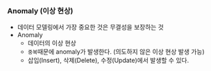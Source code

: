 ### Anomaly (이상 현상)

- 데이터 모델링에서 가장 중요한 것은 무결성을 보장하는 것
- Anomaly
  - 데이터의 이상 현상
  - `중복`때문에 anomaly가 발생한다. (의도하지 않은 이상 현상 발생 가능)
  - 삽입(Insert), 삭제(Delete), 수정(Update)에서 발생할 수 있다.